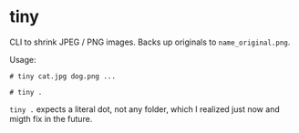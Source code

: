 # tiny

CLI to shrink JPEG / PNG images. Backs up originals to `name_original.png`.

Usage:

```
# tiny cat.jpg dog.png ...

# tiny .
```

`tiny .` expects a literal dot, not any folder, which I realized just now and migth fix in the future.
